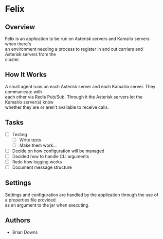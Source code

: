# Felix



## Overview
Felix is an application to be run on Asterisk servers and Kamalio servers when there's<br />
an environment needing a process to register in and out carriers and Asterisk servers from the<br />
cluster.


## How It Works
A small agent runs on each Asterisk server and each Kamailio server.  They communicate with<br />
each other via Redis Pub/Sub.  Through it the Asterisk servers let the Kamailio server(s) know<br />
whether they are or aren't available to receive calls.

## Tasks

- [ ] Testing
  - [ ] Write tests
  - [ ] Make them work...
- [ ] Decide on how configuration will be managed
- [ ] Decided how to handle CLI arguments
- [ ] Redo how logging works
- [ ] Document message structure

## Settings
Settings and configuration are handled by the application through the use of a properties file provided<br />
as an argument to the jar when executing.

## Authors
* Brian Downs